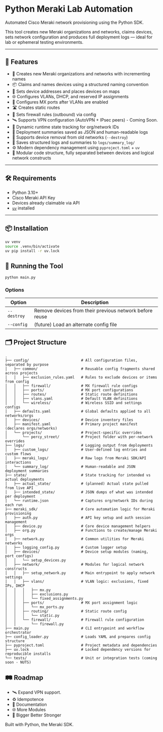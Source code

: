 # Python Meraki Lab Automation

Automated Cisco Meraki network provisioning using the Python SDK.

This tool creates new Meraki organizations and networks, claims devices, sets network configuration and produces full deployment logs — ideal for lab or ephemeral testing environments.

---

## 🚀 Features

- 🏢 Creates new Meraki organizations and networks with incrementing names
- 📦 Claims and names devices using a structured naming convention
- 📍 Sets device addresses and places devices on maps
- 🌐 Configures VLANs, DHCP, and reserved IP assignments
- 🔌 Configures MX ports after VLANs are enabled
- 🛣️ Creates static routes
- 🔐 Sets firewall rules (outbound) via config
- 🛰️ Supports VPN configuration (AutoVPN + IPsec peers) - Coming Soon. 
- 🧠 Dynamic runtime state tracking for org/network IDs
- 🧾 Deployment summaries saved as JSON and human-readable logs
- 🧹 Supports device removal from old networks (`--destroy`)
- 📝 Saves structured logs and summaries to `logs/summary_log/`
- ⚙️ Modern dependency management using `pyproject.toml` + `uv`
- 🧩 Modular code structure, fully separated between devices and logical network constructs

---

## 🛠️ Requirements

- Python 3.10+
- Cisco Meraki API Key
- Devices already claimable via API
- [`uv`](https://github.com/astral-sh/uv) installed

---

## 📦 Installation

```bash
uv venv
source .venv/bin/activate
uv pip install -r uv.lock
```

## 🚀 Running the Tool

```zsh
python main.py
```

### Options


| Option     | Description                                      |
|------------|--------------------------------------------------|
| `--destroy` | Remove devices from their previous network before reuse |
| `--config`  | (future) Load an alternate config file |

## 🗂️ Project Structure

```
.
├── config/                        # All configuration files, separated by purpose
│   ├── common/                    # Reusable config fragments shared across projects
│   │   ├── exclusion_rules.yaml   # Rules to exclude devices or items from config
│   │   ├── firewall/              # MX firewall rule configs
│   │   ├── ports/                 # MX port configurations
│   │   ├── routes/                # Static route definitions
│   │   ├── vlans.yaml             # Default VLAN definitions
│   │   └── wireless/              # Wireless SSID and settings configs
│   ├── defaults.yaml              # Global defaults applied to all networks/orgs
│   ├── devices/                   # Device inventory files
│   ├── manifest.yaml              # Primary project manifest (declares orgs/networks)
│   └── projects/                  # Project-specific overrides
│       └── percy_street/          # Project folder with per-network overrides
├── logs/                          # Logging output from deployments
│   ├── custom_logs/               # User-defined log entries and custom flows
│   ├── meraki_logs/               # Raw logs from Meraki SDK/API interactions
│   └── summary_log/               # Human-readable and JSON deployment summaries
├── state/                         # State tracking for intended vs actual deployments
│   ├── actual_state/              # (planned) Actual state pulled from live API
│   ├── intended_state/            # JSON dumps of what was intended per deployment
│   └── runtime.json               # Captures org/network IDs during each run
├── meraki_sdk/                    # Core automation logic for Meraki provisioning
│   ├── auth.py                    # API key setup and auth session management
│   ├── device.py                  # Core device management helpers
│   ├── org.py                     # Functions to create/manage Meraki orgs
│   ├── network.py                 # Common utilities for Meraki networks
│   ├── logging_config.py          # Custom logger setup
│   ├── devices/                   # Device setup modules (naming, port configs)
│   │   └── setup_devices.py
│   ├── network/                   # Modules for logical network constructs
│   │   ├── setup_network.py       # Main entrypoint to apply network settings
│   │   ├── vlans/                 # VLAN logic: exclusions, fixed IPs, DHCP
│   │   │   ├── mx.py
│   │   │   ├── exclusions.py
│   │   │   └── fixed_assignments.py
│   │   ├── ports/                 # MX port assignment logic
│   │   │   └── mx_ports.py
│   │   ├── routing/               # Static route config
│   │   │   └── static.py
│   │   └── firewall/              # Firewall rule configuration
│   │       └── firewall.py
├── main.py                        # CLI entrypoint and workflow orchestrator
├── config_loader.py               # Loads YAML and prepares config structure
├── pyproject.toml                 # Project metadata and dependencies
├── uv.lock                        # Locked dependency versions for reproducible installs
└── tests/                         # Unit or integration tests (coming soon - NUTS)
```

## 🛤️ Roadmap
- 🛰️ Expand VPN support.
- ♻️ Idempotence
- 📖 Documentation
- 🌐 More Modules
- 🧠 Bigger Better Stronger


Built with Python, the Meraki SDK.